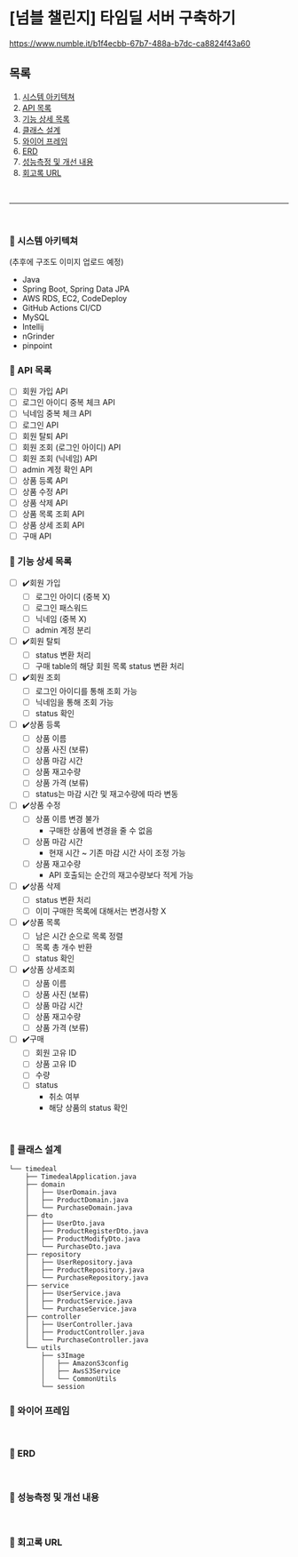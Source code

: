# [넘블 챌린지] 타임딜 서버 구축하기
https://www.numble.it/b1f4ecbb-67b7-488a-b7dc-ca8824f43a60

## 목록
1. [시스템 아키텍쳐](#-시스템-아키텍쳐)
2. [API 목록](#-API-목록)
3. [기능 상세 목록](#-기능-상세-목록)
4. [클래스 설계](#-클래스-설계)
5. [와이어 프레임](#-와이어-프레임)
6. [ERD](#-ERD)
7. [성능측정 및 개선 내용](#-성능측정-및-개선-내용)
8. [회고록 URL](#-회고록-URL)

<br>

---

<br>

### 📌 시스템 아키텍쳐

(추후에 구조도 이미지 업로드 예정)
- Java
- Spring Boot, Spring Data JPA
- AWS RDS, EC2, CodeDeploy
- GitHub Actions CI/CD
- MySQL
- Intellij
- nGrinder
- pinpoint

### 📌 API 목록

- [ ] 회원 가입 API
- [ ] 로그인 아이디 중복 체크 API
- [ ] 닉네임 중복 체크 API
- [ ] 로그인 API
- [ ] 회원 탈퇴 API
- [ ] 회원 조회 (로그인 아이디) API
- [ ] 회원 조회 (닉네임) API
- [ ] admin 계정 확인 API
- [ ] 상품 등록 API
- [ ] 상품 수정 API
- [ ] 상품 삭제 API
- [ ] 상품 목록 조회 API
- [ ] 상품 상세 조회 API
- [ ] 구매 API

### 📌 기능 상세 목록

- [ ] ✔️회원 가입
  - [ ] 로그인 아이디 (중복 X)
  - [ ] 로그인 패스워드
  - [ ] 닉네임 (중복 X)
  - [ ] admin 계정 분리
- [ ] ✔️회원 탈퇴
  - [ ] status 변환 처리
  - [ ] 구매 table의 해당 회원 목록 status 변환 처리
- [ ] ✔️회원 조회
  - [ ] 로그인 아이디를 통해 조회 가능
  - [ ] 닉네임을 통해 조회 가능
  - [ ] status 확인
- [ ] ✔️상품 등록
  - [ ] 상품 이름
  - [ ] 상품 사진 (보류)
  - [ ] 상품 마감 시간
  - [ ] 상품 재고수량
  - [ ] 상품 가격 (보류)
  - [ ] status는 마감 시간 및 재고수량에 따라 변동
- [ ] ✔️상품 수정
  - [ ] 상품 이름 변경 불가
    - 구매한 상품에 변경을 줄 수 없음
  - [ ] 상품 마감 시간
    - 현재 시간 ~ 기존 마감 시간 사이 조정 가능
  - [ ] 상품 재고수량
    - API 호출되는 순간의 재고수량보다 적게 가능
- [ ] ✔️상품 삭제
  - [ ] status 변환 처리
  - [ ] 이미 구매한 목록에 대해서는 변경사항 X
- [ ] ✔️상품 목록
  - [ ] 남은 시간 순으로 목록 정렬
  - [ ] 목록 총 개수 반환
  - [ ] status 확인
- [ ] ✔️상품 상세조회
  - [ ] 상품 이름
  - [ ] 상품 사진 (보류)
  - [ ] 상품 마감 시간
  - [ ] 상품 재고수량
  - [ ] 상품 가격 (보류)
- [ ] ✔️구매
  - [ ] 회원 고유 ID
  - [ ] 상품 고유 ID
  - [ ] 수량
  - [ ] status
    - 취소 여부
    - 해당 상품의 status 확인

<br>

### 📌 클래스 설계

```
└── timedeal
    ├── TimedealApplication.java
    ├── domain
    │   ├── UserDomain.java
    │   ├── ProductDomain.java
    │   └── PurchaseDomain.java
    ├── dto
    │   ├── UserDto.java
    │   ├── ProductRegisterDto.java
    │   ├── ProductModifyDto.java
    │   └── PurchaseDto.java
    ├── repository
    │   ├── UserRepository.java
    │   ├── ProductRepository.java
    │   └── PurchaseRepository.java
    ├── service
    │   ├── UserService.java
    │   ├── ProductService.java
    │   └── PurchaseService.java
    ├── controller
    │   ├── UserController.java
    │   ├── ProductController.java
    │   └── PurchaseController.java
    └── utils
        ├── s3Image
        │   ├── AmazonS3config
        │   ├── AwsS3Service
        │   └── CommonUtils
        └── session
```

### 📌 와이어 프레임

<br>

### 📌 ERD

<br>

### 📌 성능측정 및 개선 내용

<br>

### 📌 회고록 URL

<br>